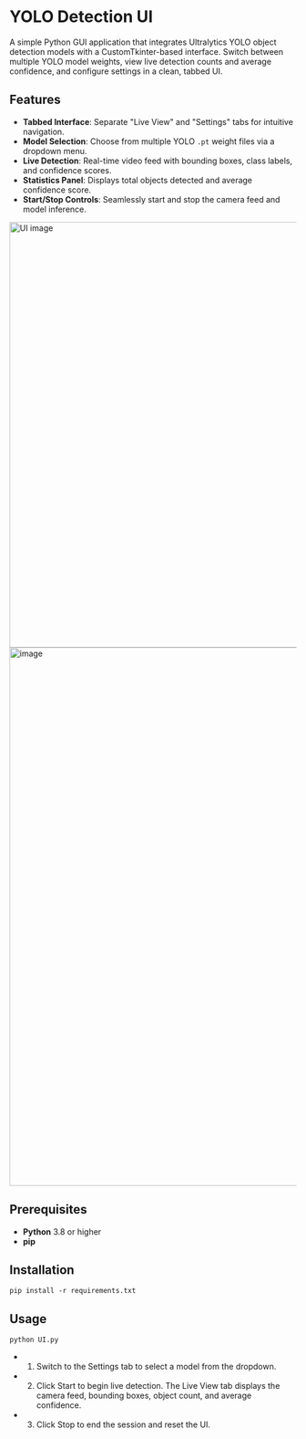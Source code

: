 # YOLO Detection UI

A simple Python GUI application that integrates Ultralytics YOLO object detection models with a CustomTkinter-based interface. Switch between multiple YOLO model weights, view live detection counts and average confidence, and configure settings in a clean, tabbed UI.

## Features

- **Tabbed Interface**: Separate "Live View" and "Settings" tabs for intuitive navigation.
- **Model Selection**: Choose from multiple YOLO `.pt` weight files via a dropdown menu.
- **Live Detection**: Real-time video feed with bounding boxes, class labels, and confidence scores.
- **Statistics Panel**: Displays total objects detected and average confidence score.
- **Start/Stop Controls**: Seamlessly start and stop the camera feed and model inference.

<img width="746" alt="UI image" src="https://github.com/user-attachments/assets/6da508a2-c181-4d35-8a96-8459b770c2fe" />

<img width="944" alt="image" src="https://github.com/user-attachments/assets/492b9991-07bf-4e27-ab0f-95734e93094c" />

## Prerequisites

- **Python** 3.8 or higher
- **pip**

## Installation

`pip install -r requirements.txt`

## Usage
`python UI.py`
- 1. Switch to the Settings tab to select a model from the dropdown.
- 2. Click Start to begin live detection. The Live View tab displays the camera feed, bounding boxes, object count, and average confidence.
- 3. Click Stop to end the session and reset the UI.







